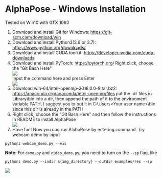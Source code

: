 AlphaPose - Windows Installation
============================================

Tested on Win10 with GTX 1060

1. Download and install Git for Windows: https://git-scm.com/download/win
2. Download and install Python3(3.6 or 3.7): https://www.python.org/downloads/
3. Download and install CUDA toolkit: https://developer.nvidia.com/cuda-downloads
4. Download and install PyTorch: https://pytorch.org/
	Right click, choose the "Git Bash Here"
	<div align="left">
    <img src="step1.jpg">
	</div>
	Input the command here and press Enter
	<div align="left">
    <img src="step2.jpg">
	</div>
5. 	Download win-64/intel-openmp-2018.0.0-8.tar.bz2: https://anaconda.org/anaconda/intel-openmp/files
	put the .dll files in Library\bin into a dir, then append the path of it to the environment variable PATH. 
	I suggest you to put it in C:\Users\<Your user name>\bin since this dir is already in the PATH
6. Right click, choose the "Git Bash Here" and then follow the instructions in README to install AlphaPose
	<div align="left">
    <img src="step3.jpg">
	</div>
7. Have fun! Now you can run AlphaPose by entering command. Try webcam demo by input 
```
python3 webcam_demo.py --vis
```
**Note:** For `demo.py` and `video_demo.py`, you need to turn on the `--sp` flag, like

```
python3 demo.py --indir ${img_directory} --outdir examples/res --sp
```

<div align="left">
<img src="step4.jpg">
</div>